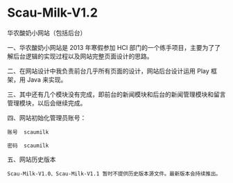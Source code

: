 Scau-Milk-V1.2
==============

华农酸奶小网站（包括后台）


一、华农酸奶小网站是 2013 年寒假参加 HCI 部门的一个练手项目，主要为了了解后台逻辑的实现过程以及网站完整页面设计的思路。

二、在网站设计中我负责前台几乎所有页面的设计，网站后台设计运用 Play 框架，用 Java 来实现。

三、其中还有几个模块没有完成，即前台的新闻模块和后台的新闻管理模块和留言管理模块，以后会继续完成。

四、网站初始化管理员账号：

    账号  scaumilk    
    
    密码  scaumilk 
    
五、网站历史版本

    Scau-Milk-V1.0、Scau-Milk-V1.1 暂时不提供历史版本源文件。最新版本会持续推出。






